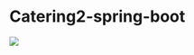 # Catering2-spring-boot
![](https://github.com/LNawrocki/Catering2-spring-boot/blob/master/2023-10-15_13-26-03.gif)
